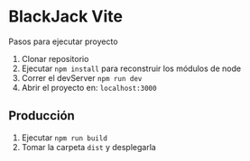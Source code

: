 # BlackJack Vite

Pasos para ejecutar proyecto

1. Clonar repositorio
2. Ejecutar ``` npm install ``` para reconstruir los módulos de node
3. Correr el devServer ``` npm run dev ```
4. Abrir el proyecto en: ``` localhost:3000 ```


## Producción

1. Ejecutar ``` npm run build ```
2. Tomar la carpeta ``` dist ``` y desplegarla